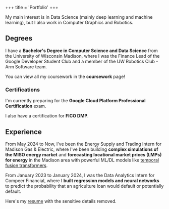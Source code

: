 +++
title = 'Portfolio'
+++

<link rel="stylesheet" href="../style.css">

My main interest is in Data Science (mainly deep learning and machine learning), but I also work in Computer Graphics and Robotics. 

## Degrees

I have a **Bachelor's Degree in Computer Science and Data Science** from the University of Wisconsin Madison, where I was the Finance Lead of the Google Developer Student Club and a member of the UW Robotics Club - Arm Software team. 

You can view all my coursework in the **coursework** page!

### Certifications

I'm currently preparing for the **Google Cloud Platform Professional Certification** exam. 

I also have a certification for **FICO DMP**. 

## Experience

From May 2024 to Now, I've been the Energy Supply and Trading Intern for Madison Gas & Electric, where I've been building **complex simulations of the MISO energy market** and **forecasting locational market prices (LMPs) for energy** in the Madison area with powerful ML/DL models like [temporal fusion transformers](https://arxiv.org/abs/1912.09363). 

From January 2023 to January 2024, I was the Data Analytics Intern for Compeer Financial, where I **built regression models and neural networks** to predict the probability that an agriculture loan would default or potentially default. 

Here's my <a href="/resume_nodetails.pdf" download="/resume_nodetails.pdf">resume</a> with the sensitive details removed. 

